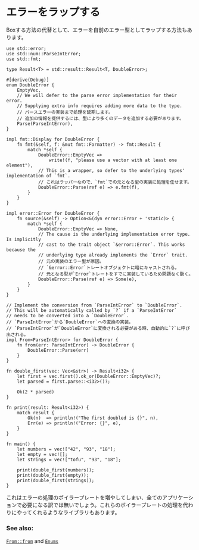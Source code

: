 <!--
# Wrapping errors
-->
# エラーをラップする

<!--
An alternative to boxing errors is to wrap them in your own error type.
-->
Boxする方法の代替として、エラーを自前のエラー型としてラップする方法もあります。

```rust,editable
use std::error;
use std::num::ParseIntError;
use std::fmt;

type Result<T> = std::result::Result<T, DoubleError>;

#[derive(Debug)]
enum DoubleError {
    EmptyVec,
    // We will defer to the parse error implementation for their error.
    // Supplying extra info requires adding more data to the type.
    // パースエラーの実装まで処理を延期します。
    // 追加の情報を提供するには、型により多くのデータを追加する必要があります。
    Parse(ParseIntError),
}

impl fmt::Display for DoubleError {
    fn fmt(&self, f: &mut fmt::Formatter) -> fmt::Result {
        match *self {
            DoubleError::EmptyVec =>
                write!(f, "please use a vector with at least one element"),
            // This is a wrapper, so defer to the underlying types' implementation of `fmt`.
            // これはラッパーなので、`fmt`での元となる型の実装に処理を任せます。
            DoubleError::Parse(ref e) => e.fmt(f),
        }
    }
}

impl error::Error for DoubleError {
    fn source(&self) -> Option<&(dyn error::Error + 'static)> {
        match *self {
            DoubleError::EmptyVec => None,
            // The cause is the underlying implementation error type. Is implicitly
            // cast to the trait object `&error::Error`. This works because the
            // underlying type already implements the `Error` trait.
            // 元の実装のエラー型が原因。
            // `&error::Error`トレートオブジェクトに暗にキャストされる。
            // 元となる型が`Error`トレートをすでに実装しているため問題なく動く。
            DoubleError::Parse(ref e) => Some(e),
        }
    }
}

// Implement the conversion from `ParseIntError` to `DoubleError`.
// This will be automatically called by `?` if a `ParseIntError`
// needs to be converted into a `DoubleError`.
// `ParseIntError`から`DoubleError`への変換の実装。
// `ParseIntError`が`DoubleError`に変換される必要がある時、自動的に`?`に呼び出される。
impl From<ParseIntError> for DoubleError {
    fn from(err: ParseIntError) -> DoubleError {
        DoubleError::Parse(err)
    }
}

fn double_first(vec: Vec<&str>) -> Result<i32> {
    let first = vec.first().ok_or(DoubleError::EmptyVec)?;
    let parsed = first.parse::<i32>()?;

    Ok(2 * parsed)
}

fn print(result: Result<i32>) {
    match result {
        Ok(n)  => println!("The first doubled is {}", n),
        Err(e) => println!("Error: {}", e),
    }
}

fn main() {
    let numbers = vec!["42", "93", "18"];
    let empty = vec![];
    let strings = vec!["tofu", "93", "18"];

    print(double_first(numbers));
    print(double_first(empty));
    print(double_first(strings));
}
```

<!--
This adds a bit more boilerplate for handling errors and might not be needed in
all applications. There are some libraries that can take care of the boilerplate
for you.
-->
これはエラーの処理のボイラープレートを増やしてしまい、全てのアプリケーションで必要になる訳では無いでしょう。これらのボイラープレートの処理を代わりにやってくれるようなライブラリもあります。

### See also:

[`From::from`][from] and [`Enums`][enums]

[from]: https://doc.rust-lang.org/std/convert/trait.From.html
[enums]: ../../custom_types/enum.md
